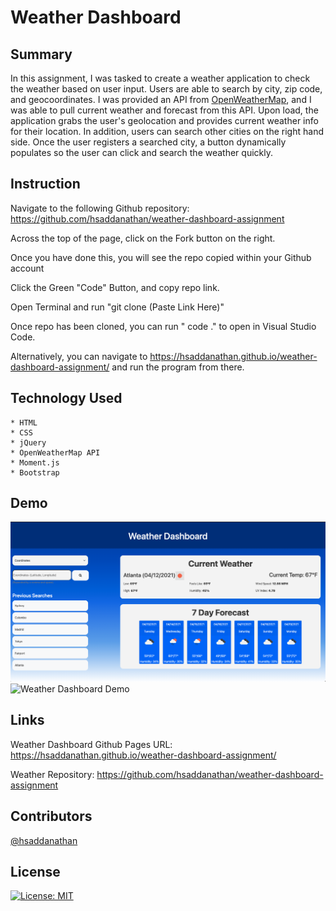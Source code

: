 # Weather Dashboard

## Summary
In this assignment, I was tasked to create a weather application to check the weather based on user input. Users are able to search by city, zip code, and geocoordinates. I was provided an API from [OpenWeatherMap](https://openweathermap.org/), and I was able to pull current weather and forecast from this API. Upon load, the application grabs the user's geolocation and provides current weather info for their location. In addition, users can search other cities on the right hand side. Once the user registers a searched city, a button dynamically populates so the user can click and search the weather quickly.

## Instruction

Navigate to the following Github repository:
    https://github.com/hsaddanathan/weather-dashboard-assignment

Across the top of the page, click on the Fork button on the right.

Once you have done this, you will see the repo copied within your Github account

Click the Green "Code" Button, and copy repo link. 

Open Terminal and run "git clone (Paste Link Here)"

Once repo has been cloned, you can run " code ." to open in Visual Studio Code. 

Alternatively, you can navigate to https://hsaddanathan.github.io/weather-dashboard-assignment/ and run the program from there.

## Technology Used
    * HTML
    * CSS
    * jQuery
    * OpenWeatherMap API
    * Moment.js
    * Bootstrap
    
## Demo
![Weather Dashboard](assets/images/weather-dashboard.png)
![Weather Dashboard Demo](assets/images/weather-dashboard.gif)


## Links

Weather Dashboard Github Pages URL:
    https://hsaddanathan.github.io/weather-dashboard-assignment/

Weather Repository:
    https://github.com/hsaddanathan/weather-dashboard-assignment

## Contributors 
[@hsaddanathan](https://github.com/hsaddanathan)


## License
[![License: MIT](https://img.shields.io/badge/License-MIT-yellow.svg)](https://opensource.org/licenses/MIT)